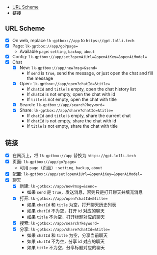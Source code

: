 - [URL Scheme](#url-scheme)
- [链接](#链接)

## URL Scheme
- [x] On web, replace `lk-gptbox://app` to `https://gpt.lolli.tech`
- [x] Page: `lk-gptbox://app/go?page=`
  - Available `page`: `setting`, `backup`, `about`
- [x] Config: `lk-gptbox://app/set?openAiUrl=&openAiKey=&openAiModel=`
- [x] Chat
  - [x] New: `lk-gptbox://app/new?msg=&send=`
    - If `send` is `true`, send the message, or just open the chat and fill the message 
  - [x] Open: `lk-gptbox://app/open?chatId=&title=`
    - If `chatId` and `title` is empty, open the chat history list
    - If `chatId` is not empty, open the chat with id
    - If `title` is not empty, open the chat with title
  - [x] Search: `lk-gptbox://app/search?keyword=`
  - [x] Share: `lk-gptbox://app/share?chatId=&title=`
    - If `chatId` and `title` is empty, share the current chat
    - If `chatId` is not empty, share the chat with id
    - If `title` is not empty, share the chat with title

## 链接
- [x] 在网页上，将 `lk-gptbox://app` 替换为 `https://gpt.lolli.tech`
- [x] 页面: `lk-gptbox://app/go?page=`
  - 可用 `page`（页面）: `setting`, `backup`, `about` 
- [x] 配置: `lk-gptbox://app/set?openAiUrl=&openAiKey=&openAiModel=`
- [x] 聊天
  - [x] 新建: `lk-gptbox://app/new?msg=&send=`
    - 如果 `send` 是 `true`，发送消息，否则只是打开聊天并填充消息
  - [x] 打开: `lk-gptbox://app/open?chatId=&title=`
    - 如果 `chatId` 和 `title` 为空，打开聊天历史列表
    - 如果 `chatId` 不为空，打开 id 对应的聊天
    - 如果 `title` 不为空，打开标题对应的聊天
  - [x] 搜索: `lk-gptbox://app/search?keyword=`
  - [x] 分享: `lk-gptbox://app/share?chatId=&title=`
    - 如果 `chatId` 和 `title` 为空，分享当前聊天
    - 如果 `chatId` 不为空，分享 id 对应的聊天
    - 如果 `title` 不为空，分享标题对应的聊天
